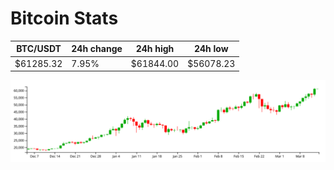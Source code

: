 # Bitcoin Stats

BTC/USDT|24h change|24h high|24h low|
|---|---|---|---|
|$61285.32|7.95%|$61844.00|$56078.23|

<img src="./chart.svg">
